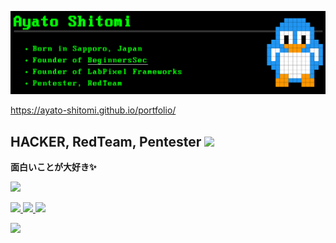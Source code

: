 <a href="https://ayato-shitomi.github.io/portfolio/"> <img src="./portfolio.png"></img> </a>

https://ayato-shitomi.github.io/portfolio/

## HACKER, RedTeam, Pentester ![](https://komarev.com/ghpvc/?username=ayato-shitomi)

**面白いことが大好き✨**

![](https://img.shields.io/badge/0day%20attack%20skills-2-blue?style=for-the-badge&logo=hackaday)

<a href="https://wasforum.jp/hardening-decade-2022/" target="_blank">![](https://img.shields.io/badge/Hardening-2022-purple?style=for-the-badge) <a href="https://wasforum.jp/hardening-decade-2023/" target="_blank">![](https://img.shields.io/badge/Hardening-2023-purple?style=for-the-badge) <a href="https://www.security-camp.or.jp/camp/" target="_blank">![](https://img.shields.io/badge/Security%20Camp-2023-yellow?style=for-the-badge)</a>

<a href="https://www.torproject.org/" target="_blank">![](https://img.shields.io/badge/Tor%20Project-Japanese-red?style=for-the-badge&logo=torproject)</a>

<!--
https://simpleicons.org/
-->
